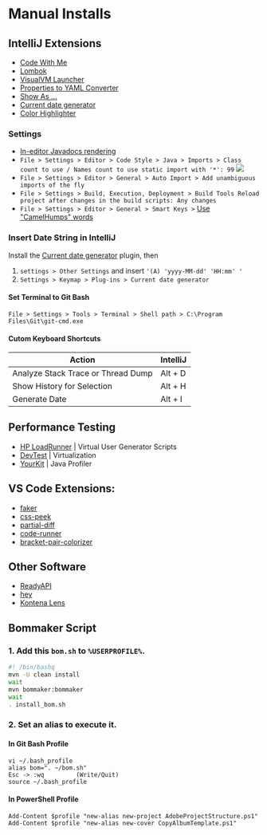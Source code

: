 # Manual Installs

## IntelliJ Extensions

* [Code With Me](https://plugins.jetbrains.com/plugin/14896-code-with-me)
* [Lombok​](https://plugins.jetbrains.com/plugin/6317-lombok)
* [VisualVM Launcher](https://plugins.jetbrains.com/plugin/7115-visualvm-launcher)
* [Properties to YAML Converter](https://plugins.jetbrains.com/plugin/8000-properties-to-yaml-converter)
* [Show As .​.​.​](https://plugins.jetbrains.com/plugin/7010-show-as--)
* [Current date generator](https://plugins.jetbrains.com/plugin/9722-current-date-generator)
* [Color Highlighter](https://plugins.jetbrains.com/plugin/13309-color-highlighter)

### Settings

* [In-editor Javadocs rendering](https://blog.jetbrains.com/idea/2020/03/intellij-idea-2020-1-eap8/)
* `File > Settings > Editor > Code Style > Java > Imports > Class count to use / Names count to use static import with '*': 99`
![](https://i.ibb.co/mtzscvD/image.png)
* `File > Settings > Editor > General > Auto Import > Add unambiguous imports of the fly`
* `File > Settings > Build, Execution, Deployment > Build Tools Reload project after changes in the build scripts: Any changes`
* `File > Settings > Editor > General > Smart Keys >` [Use "CamelHumps" words](https://stackoverflow.com/questions/52034981/shortcut-for-selection-till-next-capital-letter-intellij-android-studio/52035699)
### Insert Date String in IntelliJ
Install the [Current date generator](https://plugins.jetbrains.com/plugin/9722-current-date-generator) plugin, then 
1. `settings > Other Settings` and insert `'(A) 'yyyy-MM-dd' 'HH:mm' '`
1. `Settings > Keymap > Plug-ins > Current date generator`

#### Set Terminal to Git Bash

`File > Settings > Tools > Terminal > Shell path > C:\Program Files\Git\git-cmd.exe`
#### Cutom Keyboard Shortcuts

| Action                             | IntelliJ |
| ---------------------------------- | -------- |
| Analyze Stack Trace or Thread Dump | Alt + D  |
| Show History for Selection         | Alt + H  |
| Generate Date                      | Alt + I  |

## Performance Testing

* [HP LoadRunner](https://www.microfocus.com/en-us/products/loadrunner-professional/download) | Virtual User Generator Scripts
* [DevTest](https://techdocs.broadcom.com/us/en/ca-enterprise-software/devops/devtest-solutions/10-4/installing/preinstallation/download-devtest-solutions-installers.html) | Virtualization
* [YourKit](https://www.yourkit.com/java/profiler/download/) | Java Profiler

## VS Code Extensions:
* [faker](https://marketplace.visualstudio.com/items?itemName=deerawan.vscode-faker)
* [css-peek](https://marketplace.visualstudio.com/items?itemName=pranaygp.vscode-css-peek)
* [partial-diff](https://marketplace.visualstudio.com/items?itemName=ryu1kn.partial-diff)
* [code-runner](https://marketplace.visualstudio.com/items?itemName=formulahendry.code-runner)
* [bracket-pair-colorizer](https://marketplace.visualstudio.com/items?itemName=CoenraadS.bracket-pair-colorizer)

## Other Software


* [ReadyAPI](https://support.smartbear.com/readyapi/downloads/)
* [hey](https://github.com/rakyll/hey)
* [Kontena Lens](https://k8slens.dev/)

## Bommaker Script

### 1. Add this `bom.sh` to `%USERPROFILE%`.
```sh
#! /bin/bashq
mvn -U clean install
wait
mvn bommaker:bommaker
wait
. install_bom.sh
```

### 2. Set an alias to execute it.

#### In Git Bash Profile

```
vi ~/.bash_profile
alias bom=". ~/bom.sh"
Esc -> :wq         (Write/Quit)
source ~/.bash_profile
```

#### In PowerShell Profile
```
Add-Content $profile "new-alias new-project AdobeProjectStructure.ps1"
Add-Content $profile "new-alias new-cover CopyAlbumTemplate.ps1"
```